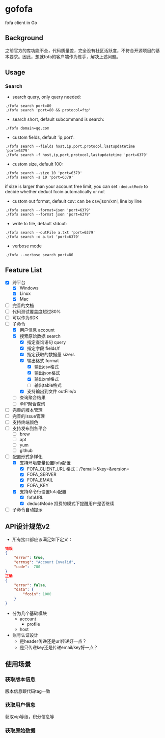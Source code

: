 # gofofa
fofa client in Go

## Background
之前官方的库功能不全，代码质量差，完全没有社区活跃度，不符合开源项目的基本要求。因此，想就fofa的客户端作为练手，解决上述问题。

## Usage
### Search
- search query, only query needed:
```shell
./fofa search port=80
./fofa search 'port=80 && protocol=ftp'
```
- search short, default subcommand is search:
```shell
./fofa domain=qq.com
```
- custom fields, default 'ip,port':
```shell
./fofa search --fields host,ip,port,protocol,lastupdatetime 'port=6379'
./fofa search -f host,ip,port,protocol,lastupdatetime 'port=6379'
```
- custom size, default 100:
```shell
./fofa search --size 10 'port=6379'
./fofa search -s 10 'port=6379'
```
if size is larger than your account free limit, you can set ```-deductMode``` to decide whether deduct fcoin automatically or not
- custom out format, default csv:
can be csv/json/xml, line by line
```shell
./fofa search --format=json 'port=6379'
./fofa search --format json 'port=6379'
```
- write to file, default stdout:
```shell
./fofa search --outFile a.txt 'port=6379'
./fofa search -o a.txt 'port=6379'
```
- verbose mode
```shell
./fofa --verbose search port=80
```

## Feature List
- [x] 跨平台
    - [x] Windows
    - [x] Linux
    - [x] Mac
- [ ] 完善的文档
- [ ] 代码测试覆盖度超过80%
- [ ] 可以作为SDK
- [ ] 子命令
  - [x] 用户信息 account
  - [x] 搜索原始数据 search
    - [x] 指定查询语句 query
    - [x] 指定字段 fields/f
    - [x] 指定获取的数据量 size/s
    - [x] 输出格式 format
        - [x] 输出csv格式
        - [x] 输出json格式
        - [x] 输出xml格式
        - [ ] 输出table格式
    - [x] 支持输出到文件 outFile/o
  - [ ] 查询聚合结果
  - [ ] 单IP聚合查询
- [ ] 完善的版本管理
- [ ] 完善的Issue管理 
- [ ] 支持终端颜色
- [ ] 支持发布到各平台
    - [ ] brew
    - [ ] apt
    - [ ] yum
    - [ ] github
- [ ] 配置形式多样化
    - [x] 支持环境变量设置fofa配置
        - [x] FOFA_CLIENT_URL 格式：<url>/?email=<email>&key=<key>&version=<v2>
        - [x] FOFA_SERVER
        - [x] FOFA_EMAIL
        - [x] FOFA_KEY
    - [x] 支持命令行设置fofa配置
      - [x] fofaURL
      - [x] deductMode 扣费的模式下提醒用户是否继续
- [ ] 子命令自动提示

## API设计规范v2
- 所有接口都应该满足如下定义：
```json
错误
{
    "error": true,
    "errmsg": "Account Invalid",
    "code": -700
}
正确
{
    "error": false,
    "data": {
        "fcoin": 1000
    }
}
```
- 分为几个基础模块
    - account
      - profile
    - host
- 账号认证设计
    - 是header传递还是url传递好一点？
    - 是只传递key还是传递email/key好一点？

## 使用场景
### 获取版本信息
版本信息跟代码tag一致

### 获取用户信息
获取vip等级，积分信息等

### 获取原始数据
